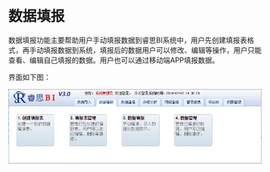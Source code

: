 # 数据填报

数据填报功能主要帮助用户手动填报数据到睿思BI系统中，用户先创建填报表格式，再手动填报数据到系统，填报后的数据用户可以修改、编辑等操作，用户只能查看、编辑自己填报的数据。用户也可以通过移动端APP填报数据。

界面如下图：

![数据填报](QQ图片20161207154022.png)